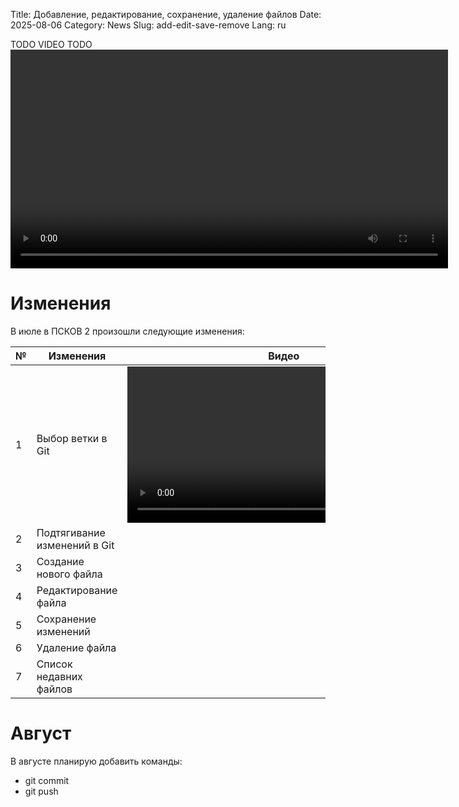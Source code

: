 Title: Добавление, редактирование, сохранение, удаление файлов
Date: 2025-08-06
Category: News
Slug: add-edit-save-remove
Lang: ru

TODO VIDEO TODO
<video controls width="700">
    <source src="../../images/2025-08_add-edit-save-remove.mp4" type="video/mp4"/>
</video>

# Изменения

В июле в ПСКОВ 2 произошли следующие изменения:

| № | Изменения | Видео |
|---| --- | --- |
| 1 | Выбор ветки в Git | <video controls width="500"><source src="../../images/2025-08_01.select-branch.mp4" type="video/mp4"/></video> |
| 2 | Подтягивание изменений в Git | |
| 3 | Создание нового файла | |
| 4 | Редактирование файла | |
| 5 | Сохранение изменений | |
| 6 | Удаление файла | |
| 7 | Список недавних файлов | |

# Август

В августе планирую добавить команды:

* git commit
* git push

[v-01]: ../../images/2025-08_01.select-branch.mp4
